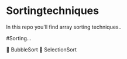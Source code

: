 # Sortingtechniques
In this repo you'll find array sorting techniques..

#Sorting...

🧠 BubbleSort
🧠 SelectionSort
